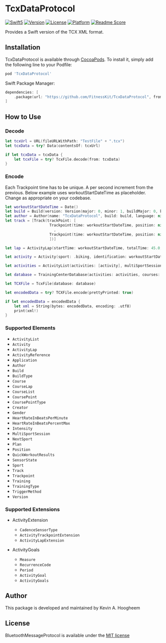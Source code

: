 # TcxDataProtocol

[![Swift5](https://img.shields.io/badge/swift5.0-compatible-4BC51D.svg?style=flat)](https://developer.apple.com/swift)
[![Version](https://img.shields.io/cocoapods/v/TcxDataProtocol.svg?style=flat)](http://cocoapods.org/pods/TcxDataProtocol)
[![License](https://img.shields.io/cocoapods/l/TcxDataProtocol.svg?style=flat)](http://cocoapods.org/pods/TcxDataProtocol)
[![Platform](https://img.shields.io/cocoapods/p/TcxDataProtocol.svg?style=flat)](http://cocoapods.org/pods/TcxDataProtocol)
[![Readme Score](http://readme-score-api.herokuapp.com/score.svg?url=https://github.com/fitnesskit/tcxdataprotocol)](http://clayallsopp.github.io/readme-score?url=https://github.com/fitnesskit/tcxdataprotocol)

Provides a Swift version of the TCX XML format.


## Installation

TcxDataProtocol is available through [CocoaPods](http://cocoapods.org). To install it, simply add the following line to your Podfile:

```ruby
pod 'TcxDataProtocol'
```

Swift Package Manager:
```swift
dependencies: [
    .package(url: "https://github.com/FitnessKit/TcxDataProtocol", from: "1.0.0")
]
```
## How to Use

### Decode

```swift
let tcxUrl = URL(fileURLWithPath: "TestFile" + ".tcx")
let tcxData = try? Data(contentsOf: tcxUrl)

if let tcxData = tcxData {
    let tcxFile = try? TcxFile.decode(from: tcxData)
}
```

### Encode

Each Trackpoint time has to be unique. A per second increment from the previous. Below example uses workoutStartDateTime as placeholder. Change as appropriate on your codebase.

```swift
let workoutStartDateTime = Date()
let build = Build(version: Version(major: 0, minor: 1, buildMajor: 0, buildMinor: 0), time: nil, builder: nil, type: .alpha)
let author = Author(name: "TcxDataProtocol", build: build, language: nil, partNumber: "11-22-33")
let track = [Track(trackPoint: [
                    Trackpoint(time: workoutStartDateTime, position: nil, altitude: nil, distance: 1.11, heartRate: HeartRateInBeatsPerMinute(heartRate: 100), cadence: 100, sensorState: SensorState.present, extensions: [Extension(activityTrackpointExtension: ActivityTrackpointExtension.init(speed: 11.2, runCadence: nil, watts: 111, cadenceSensor: CadenceSensorType(rawValue: "bike")), activityLapExtension: nil, activityGoals: nil)])
                      ,
                    Trackpoint(time: workoutStartDateTime, position: nil, altitude: nil, distance: 1.11, heartRate: HeartRateInBeatsPerMinute(heartRate: 101), cadence: 101, sensorState: SensorState.present, extensions: [Extension(activityTrackpointExtension: ActivityTrackpointExtension.init(speed: 11.3, runCadence: nil, watts: 222, cadenceSensor: CadenceSensorType(rawValue: "bike")), activityLapExtension: nil, activityGoals: nil)])
                    ])]

let lap = ActivityLap(startTime: workoutStartDateTime, totalTime: 45.0, distance: 12.0, maximumSpeed: nil, calories: 120, averageHeartRate: nil, maximumHeartRate: nil, intensity: .active, cadence: nil, triggerMethod: .manual, track: track, notes: nil, extensions: nil)

let activity = Activity(sport: .biking, identification: workoutStartDateTime, lap: [lap], notes: nil, training: nil, creator: nil)

let activities = ActivityList(activities: [activity], multiSportSession: nil)

let database = TrainingCenterDatabase(activities: activities, courses: nil, author: author)

let TCXFile = TcxFile(database: database)

let encodedData = try? TCXFile.encode(prettyPrinted: true)

if let encodedData = encodedData {
    let xml = String(bytes: encodedData, encoding: .utf8)
    print(xml!)
}

```

### Supported Elements

* `ActivityList`
* `Activity`
* `ActivityLap`
* `ActivityReference`
* `Application`
* `Author`
* `Build`
* `BuildType`
* `Course`
* `CourseLap`
* `CourseList`
* `CoursePoint`
* `CoursePointType`
* `Creator`
* `Gender`
* `HeartRateInBeatsPerMinute`
* `HeartRateInBeatsPercentMax`
* `Intensity`
* `MultiSportSession`
* `NextSport`
* `Plan`
* `Position`
* `QuickWorkoutResults`
* `SensorState`
* `Sport`
* `Track`
* `Trackpoint`
* `Training`
* `TrainingType`
* `TriggerMethod`
* `Version`

### Supported Extensions

* ActivityExtension
    * `CadenceSensorType`
    * `ActivityTrackpointExtension`
    * `ActivityLapExtension`

* ActivityGoals
    * `Measure`
    * `RecurrenceCode`
    * `Period`
    * `ActivityGoal`
    * `ActivityGoals`


## Author

This package is developed and maintained by Kevin A. Hoogheem

## License

BluetoothMessageProtocol is available under the [MIT license](http://opensource.org/licenses/MIT)
